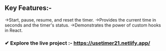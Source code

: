 ## Key Features:-
->Start, pause, resume, and reset the timer.
->Provides the current time in seconds and the timer's status.
->Demonstrates the power of custom hooks in React.

### ✔ Explore the live project :- https://usetimer21.netlify.app/

